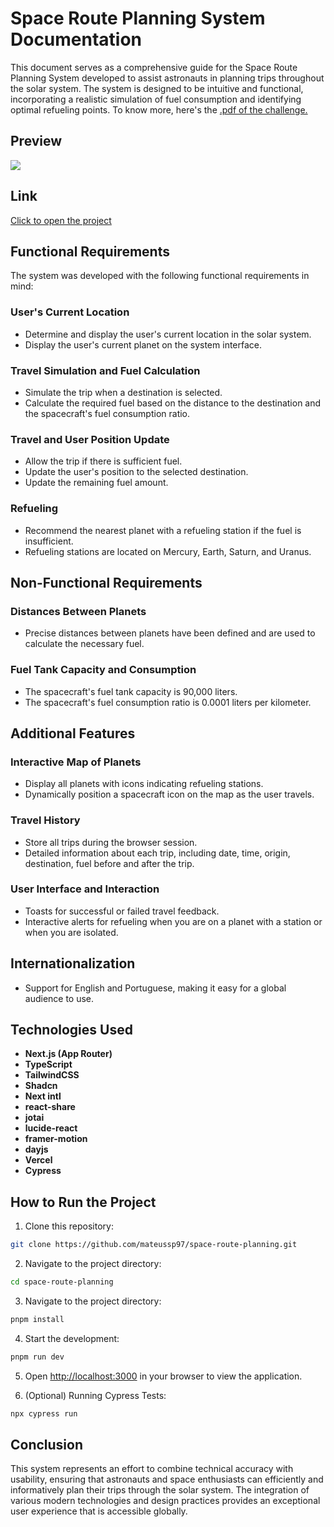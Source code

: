 # Space Route Planning System Documentation

This document serves as a comprehensive guide for the Space Route Planning System developed to assist astronauts in planning trips throughout the solar system. The system is designed to be intuitive and functional, incorporating a realistic simulation of fuel consumption and identifying optimal refueling points. To know more, here's the [.pdf of the challenge.](https://drive.google.com/file/d/1NSnDXLw4NW0_uldhpIxLI6_v7PsU_ulq/view?usp=sharing)

## Preview

![](./public/space-route-planning.gif)

## Link

[Click to open the project](https://space-route-planning.vercel.app)

## Functional Requirements

The system was developed with the following functional requirements in mind:

### User's Current Location

- Determine and display the user's current location in the solar system.
- Display the user's current planet on the system interface.

### Travel Simulation and Fuel Calculation

- Simulate the trip when a destination is selected.
- Calculate the required fuel based on the distance to the destination and the spacecraft's fuel consumption ratio.

### Travel and User Position Update

- Allow the trip if there is sufficient fuel.
- Update the user's position to the selected destination.
- Update the remaining fuel amount.

### Refueling

- Recommend the nearest planet with a refueling station if the fuel is insufficient.
- Refueling stations are located on Mercury, Earth, Saturn, and Uranus.

## Non-Functional Requirements

### Distances Between Planets

- Precise distances between planets have been defined and are used to calculate the necessary fuel.

### Fuel Tank Capacity and Consumption

- The spacecraft's fuel tank capacity is 90,000 liters.
- The spacecraft's fuel consumption ratio is 0.0001 liters per kilometer.

## Additional Features

### Interactive Map of Planets

- Display all planets with icons indicating refueling stations.
- Dynamically position a spacecraft icon on the map as the user travels.

### Travel History

- Store all trips during the browser session.
- Detailed information about each trip, including date, time, origin, destination, fuel before and after the trip.

### User Interface and Interaction

- Toasts for successful or failed travel feedback.
- Interactive alerts for refueling when you are on a planet with a station or when you are isolated.

## Internationalization

- Support for English and Portuguese, making it easy for a global audience to use.

## Technologies Used

- **Next.js (App Router)**
- **TypeScript**
- **TailwindCSS**
- **Shadcn**
- **Next intl**
- **react-share**
- **jotai**
- **lucide-react**
- **framer-motion**
- **dayjs**
- **Vercel**
- **Cypress**

## How to Run the Project

1. Clone this repository:

```bash
git clone https://github.com/mateussp97/space-route-planning.git
```

2. Navigate to the project directory:

```bash
cd space-route-planning
```

3. Navigate to the project directory:

```bash
pnpm install
```

4. Start the development:

```bash
pnpm run dev
```

5. Open [http://localhost:3000](http://localhost:3000) in your browser to view the application.

6. (Optional) Running Cypress Tests:

```bash
npx cypress run
```

## Conclusion

This system represents an effort to combine technical accuracy with usability, ensuring that astronauts and space enthusiasts can efficiently and informatively plan their trips through the solar system. The integration of various modern technologies and design practices provides an exceptional user experience that is accessible globally.

